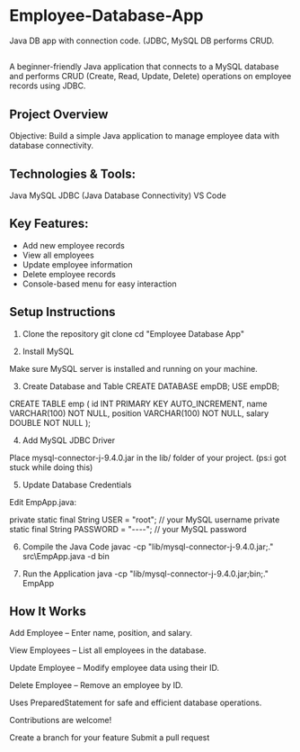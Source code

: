 # Employee-Database-App
Java DB app with connection code. (JDBC, MySQL DB performs CRUD.

##
A beginner-friendly Java application that connects to a MySQL database and performs CRUD (Create, Read, Update, Delete) operations on employee records using JDBC.

## Project Overview
Objective:
Build a simple Java application to manage employee data with database connectivity.

## Technologies & Tools:

Java
MySQL
JDBC (Java Database Connectivity)
VS Code

## Key Features:
- Add new employee records
- View all employees
- Update employee information
- Delete employee records
- Console-based menu for easy interaction

## Setup Instructions
1. Clone the repository
git clone <your-repo-url>
cd "Employee Database App"

2. Install MySQL

Make sure MySQL server is installed and running on your machine.

3. Create Database and Table
CREATE DATABASE empDB;
USE empDB;

CREATE TABLE emp (
    id INT PRIMARY KEY AUTO_INCREMENT,
    name VARCHAR(100) NOT NULL,
    position VARCHAR(100) NOT NULL,
    salary DOUBLE NOT NULL
);

4. Add MySQL JDBC Driver

Place mysql-connector-j-9.4.0.jar in the lib/ folder of your project. (ps:i got stuck while doing this)

5. Update Database Credentials

Edit EmpApp.java:

private static final String USER = "root"; // your MySQL username
private static final String PASSWORD = "----"; // your MySQL password

6. Compile the Java Code
javac -cp "lib/mysql-connector-j-9.4.0.jar;." src\EmpApp.java -d bin

7. Run the Application
java -cp "lib/mysql-connector-j-9.4.0.jar;bin;." EmpApp

## How It Works

Add Employee – Enter name, position, and salary.

View Employees – List all employees in the database.

Update Employee – Modify employee data using their ID.

Delete Employee – Remove an employee by ID.

Uses PreparedStatement for safe and efficient database operations.



Contributions are welcome!

Create a branch for your feature
Submit a pull request
